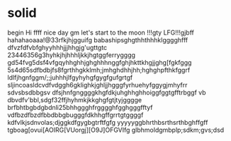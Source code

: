# solid
begin
Hi
ffff
nice day
gm
let's start
to the moon !!!gty
LFG!!!gjbff
hahahaoaaa!@33rfkjhjgguifg
babashipsghgthhthhhklgggghfff
dfvzfdfvbfghyyhhhjjjhhgjg'ugttgtc
23446356g3hyhkjhjhhhljkkjhgtggferrygggg
gd54fvg5dsf4vfgqyhhghhjghghhhnggfghjhkttkhgjjghg[fgkfggg
5s4d65sdfbdbjfs8fgrthhgkklmh;jmhghdhhjhh;hghghpfthkfggrf
ldlfjhgnfggm/;;juhhhjlfgyhyhgfgygfgufgrtgf
sljincoasldcvdfvdggh6gklighkjghljjhgggfyrhuehyfggygjmhyfrr
sdvsbsdbbgsv dfsjhnfgnggggkhgfdkjuhghhghhoiggfggtgfftrbggf
vb dbvdfv'bbl,sdgf32ffjhyhmkjkkghgfgtjtyjgggge
brfbhtbgbdgbdnli25bhhggghfrgggghfgghgggfftyf
vdfbzdfbzdfbbdbbgbugggfdkhhgffgrrtgtggggf
kdfvlkjsdnvolas;djggkdfgygbgtrftfgfg
yyyyyggbhrthbsrthsrthbghffgff
tgboag[ovui[AOIRG[VUorgj][O9J]OFGVIfg
glbhmoldgmbplp;sdkm;gvs;dsd
